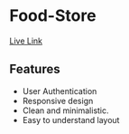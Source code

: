 
# Food-Store




[Live Link](https://snazzy-sundae-1ce066.netlify.app/)


## Features

- User Authentication
- Responsive design
- Clean and minimalistic.
- Easy to understand layout

